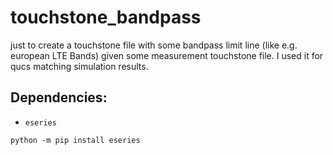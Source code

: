 # touchstone_bandpass
just to create a touchstone file with some bandpass limit line (like e.g. european LTE Bands)
given some measurement touchstone file.
I used it for qucs matching simulation results.

## Dependencies:
- `eseries`

```
python -m pip install eseries
```
